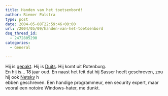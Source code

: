 ```yaml
---
title: Handen van het toetsenbord!
author: Riemer Palstra
type: post
date: 2004-05-08T22:59:46+00:00
url: /2004/05/09/handen-van-het-toetsenbord
dsq_thread_id:
  - 2472805290
categories:
  - General

---
```

Hij is [gepakt][1]. Hij is [Duits][2]. Hij komt uit Rotenburg.  
En hij is&#8230; 18 jaar oud. En naast het feit dat hij Sasser heeft geschreven, zou hij ook [Netsky][3] h  
ebben geschreven. Een handige programmeur, een security expert, maar vooral een notoire Windows-hater, me dunkt.

 [1]: http://www.webwereld.nl/nieuws/18476.phtml
 [2]: http://www.n-tv.de/5242551.html
 [3]: http://www.heise.de/newsticker/meldung/47212